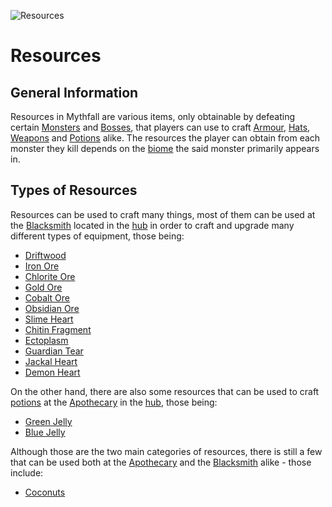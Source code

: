 ![Resources](../../images/items/resources.png)
# Resources

## General Information
Resources in Mythfall are various items, only obtainable by defeating certain [Monsters]() and [Bosses](), that players can use to craft [Armour](../armours/armours.md), [Hats](../hats/hats.md), [Weapons](../weapons/weapons.md) and [Potions](../potions/potions.md) alike.
The resources the player can obtain from each monster they kill depends on the [biome]() the said monster primarily appears in.

## Types of Resources
Resources can be used to craft many things, most of them can be used at the [Blacksmith]() located in the [hub]() in order to craft and upgrade many different types of equipment, those being:
- [Driftwood](./driftwood.md)
- [Iron Ore](./ironOre.md)
- [Chlorite Ore](./chloriteOre.md)
- [Gold Ore](./goldIre.md)
- [Cobalt Ore](./cobaltOre.md)
- [Obsidian Ore](./obsidianOre.md)
- [Slime Heart](./slimeHeart.md)
- [Chitin Fragment](./chitinFragment.md)
- [Ectoplasm](./ectoplasm.md)
- [Guardian Tear](./guardianTear.md)
- [Jackal Heart](./jackalHeart.md)
- [Demon Heart](./demonHeart.md)

On the other hand, there are also some resources that can be used to craft [potions](../consumables/potions.md) at the [Apothecary]() in the [hub](), those being:
- [Green Jelly](./GJelly.md)
- [Blue Jelly](./BJelly.md)

Although those are the two main categories of resources, there is still a few that can be used both at the [Apothecary]() and the [Blacksmith]() alike - those include:
- [Coconuts](./coconut.md)

